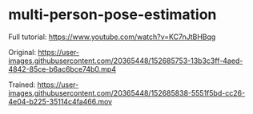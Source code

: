 # multi-person-pose-estimation
Full tutorial: https://www.youtube.com/watch?v=KC7nJtBHBqg


Original:
https://user-images.githubusercontent.com/20365448/152685753-13b3c3ff-4aed-4842-85ce-b6ac6bce74b0.mp4

Trained:
https://user-images.githubusercontent.com/20365448/152685838-5551f5bd-cc26-4e04-b225-35114c4fa466.mov

